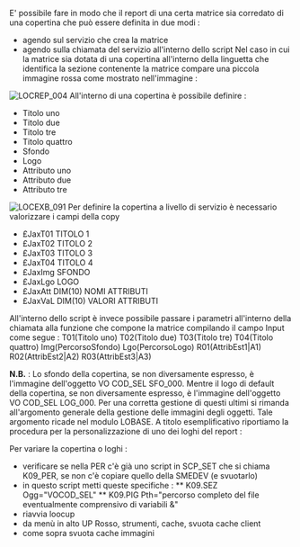
E' possibile fare in modo che il report di una certa matrice sia corredato di una copertina che può essere definita in due modi : 
 * agendo sul servizio che crea la matrice
 * agendo sulla chiamata del servizio all'interno dello script
Nel caso in cui la matrice sia dotata di una copertina all'interno della linguetta che identifica la sezione contenente la matrice compare una piccola immagine rossa come mostrato nell'immagine : 

![LOCREP_004](http://localhost:3000/immagini/LOCREP_COP/LOCREP_004.png)
All'interno di una copertina è possibile definire : 
 * Titolo uno
 * Titolo due
 * Titolo tre
 * Titolo quattro
 * Sfondo
 * Logo
 * Attributo uno
 * Attributo due
 * Attributo tre

![LOCEXB_091](http://localhost:3000/immagini/LOCREP_COP/LOCEXB_091.png)
Per definire la copertina a livello di servizio è necessario valorizzare i campi della copy
 * £JaxT01 TITOLO 1
 * £JaxT02 TITOLO 2
 * £JaxT03 TITOLO 3
 * £JaxT04 TITOLO 4
 * £JaxImg SFONDO
 * £JaxLgo LOGO
 * £JaxAtt DIM(10) NOMI ATTRIBUTI
 * £JaxVaL DIM(10) VALORI ATTRIBUTI 

All'interno dello script è invece possibile passare i parametri all'interno della chiamata alla funzione che compone la matrice compilando il campo Input come segue : 
T01(Titolo uno) T02(Titolo due) T03(Titolo tre) T04(Titolo quattro) Img(PercorsoSfondo) Lgo(PercorsoLogo) R01(AttribEst1|A1) R02(AttribEst2|A2) R03(AttribEst3|A3)

**N.B.** :  Lo sfondo della copertina, se non diversamente espresso, è l'immagine dell'oggetto VO COD_SEL SFO_000. Mentre il logo di default della copertina, se non diversamente espresso, è l'immagine dell'oggetto VO COD_SEL LOG_000. Per una corretta gestione di questi ultimi si rimanda all'argomento generale della gestione delle immagini degli oggetti. Tale argomento ricade nel modulo LOBASE.
A titolo esemplificativo riportiamo la procedura per la personalizzazione di uno dei loghi del report : 

Per variare la copertina o loghi : 
* verificare se nella PER c'è già uno script in SCP_SET che si chiama K09_PER, se non c'è copiare quello della SMEDEV (e svuotarlo)
* in questo script metti queste specifiche : 
** K09.SEZ Ogg="VOCOD_SEL"
** K09.PIG Pth="percorso completo del file eventualmente comprensivo di variabili &"
* riavvia loocup
* da menù in alto UP Rosso, strumenti, cache, svuota cache client
* come sopra svuota cache immagini
